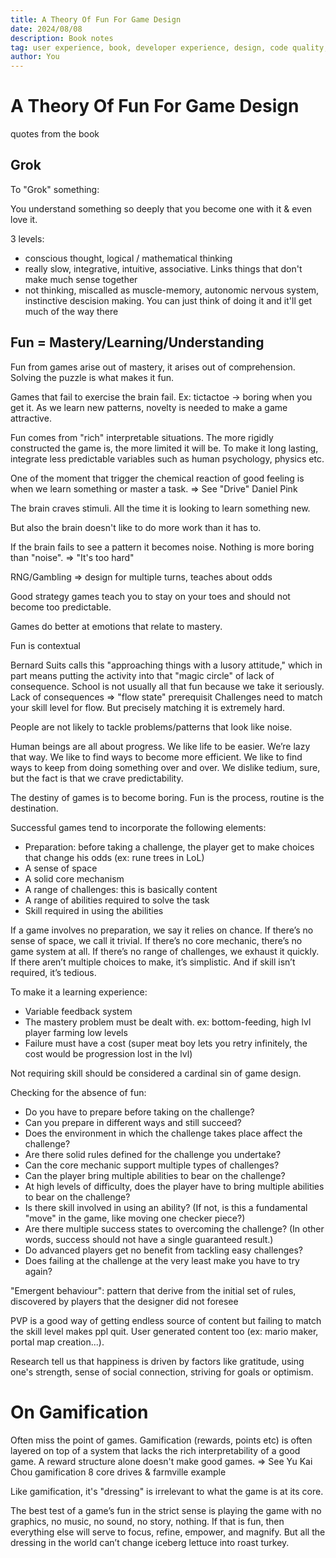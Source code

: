 ```yaml
---
title: A Theory Of Fun For Game Design
date: 2024/08/08
description: Book notes
tag: user experience, book, developer experience, design, code quality, font
author: You
---
```


# A Theory Of Fun For Game Design

quotes from the book

## Grok

To "Grok" something:

You understand something so deeply that you become one with it & even love it.

3 levels:

- conscious thought, logical / mathematical thinking
- really slow, integrative, intuitive, associative. Links things that don't make much sense together
- not thinking, miscalled as muscle-memory, autonomic nervous system, instinctive descision making. You can just think of doing it and it'll get much of the way there

## Fun = Mastery/Learning/Understanding

Fun from games arise out of mastery, it arises out of comprehension. Solving the puzzle is what makes it fun.

Games that fail to exercise the brain fail. Ex: tictactoe -> boring when you get it. As we learn new patterns, novelty is needed to make a game attractive.

Fun comes from "rich" interpretable situations. The more rigidly constructed the game is, the more limited it will be.
To make it long lasting, integrate less predictable variables such as human psychology, physics etc.


One of the moment that trigger the chemical reaction of good feeling is when we learn something or master a task. => See "Drive" Daniel Pink

The brain craves stimuli. All the time it is looking to learn something new.

But also the brain doesn't like to do more work than it has to.

If the brain fails to see a pattern it becomes noise. Nothing is more boring than "noise". => "It's too hard"

RNG/Gambling => design for multiple turns, teaches about odds

Good strategy games teach you to stay on your toes and should not become too predictable.

Games do better at emotions that relate to mastery.

Fun is contextual

Bernard Suits calls this "approaching things with a lusory attitude," which in part means putting the activity into that "magic circle" of lack of consequence. School is not usually all that fun because we take it seriously.
Lack of consequences => "flow state" prerequisit
Challenges need to match your skill level for flow. But precisely matching it is extremely hard.

People are not likely to tackle problems/patterns that look like noise.

Human beings are all about progress. We like life to be easier. We’re lazy that way. We like to find ways to become more efficient. We like to find ways to keep from doing something over and over. We dislike tedium, sure, but the fact is that we crave predictability.

The destiny of games is to become boring.
Fun is the process, routine is the destination.

Successful games tend to incorporate the following elements:
* Preparation: before taking a challenge, the player get to make choices that change his odds (ex: rune trees in LoL)
* A sense of space
* A solid core mechanism
* A range of challenges: this is basically content
* A range of abilities required to solve the task
* Skill required in using the abilities

If a game involves no preparation, we say it relies on chance. If there’s no sense of space, we call it trivial. If there’s no core mechanic, there’s no game system at all. If there’s no range of challenges, we exhaust it quickly. If there aren’t multiple choices to make, it’s simplistic. And if skill isn’t required, it’s tedious.

To make it a learning experience:
* Variable feedback system
* The mastery problem must be dealt with. ex: bottom-feeding, high lvl player farming low levels
* Failure must have a cost (super meat boy lets you retry infinitely, the cost would be progression lost in the lvl)

Not requiring skill should be considered a cardinal sin of game design.

Checking for the absence of fun:
* Do you have to prepare before taking on the challenge?
* Can you prepare in different ways and still succeed?
* Does the environment in which the challenge takes place affect the challenge?
* Are there solid rules defined for the challenge you undertake?
* Can the core mechanic support multiple types of challenges?
* Can the player bring multiple abilities to bear on the challenge?
* At high levels of difficulty, does the player have to bring multiple abilities to bear on the challenge?
* Is there skill involved in using an ability? (If not, is this a fundamental "move" in the game, like moving one checker piece?)
* Are there multiple success states to overcoming the challenge? (In other words, success should not have a single guaranteed result.)
* Do advanced players get no benefit from tackling easy challenges?
* Does failing at the challenge at the very least make you have to try again?

"Emergent behaviour": pattern that derive from the initial set of rules, discovered by players that the designer did not foresee

PVP is a good way of getting endless source of content but failing to match the skill level makes ppl quit.
User generated content too (ex: mario maker, portal map creation...).

Research tell us that happiness is driven by factors like gratitude, using one's strength, sense of social connection, striving for goals or optimism.


# On Gamification

Often miss the point of games.
Gamification (rewards, points etc) is often layered on top of a system that lacks the rich interpretability of a good game. A reward structure alone doesn't make good games. => See Yu Kai Chou gamification 8 core drives & farmville example

Like gamification, it's "dressing" is irrelevant to what the game is at its core.

The best test of a game’s fun in the strict sense is playing the game with no graphics, no music, no sound, no story, nothing. If that is fun, then everything else will serve to focus, refine, empower, and magnify. But all the dressing in the world can’t change iceberg lettuce into roast turkey.



